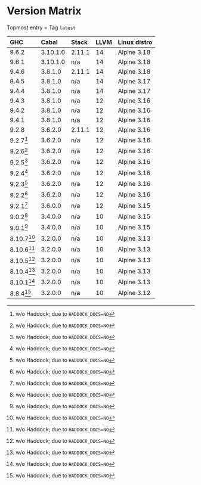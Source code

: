 # Version Matrix

Topmost entry = Tag `latest`

| GHC        | Cabal    | Stack  | LLVM | Linux distro |
|:-----------|:---------|:-------|:---- |:-------------|
| 9.6.2      | 3.10.1.0 | 2.11.1 | 14   | Alpine 3.18  |
| 9.6.1      | 3.10.1.0 | n/a    | 14   | Alpine 3.18  |
| 9.4.6      | 3.8.1.0  | 2.11.1 | 14   | Alpine 3.18  |
| 9.4.5      | 3.8.1.0  | n/a    | 14   | Alpine 3.17  |
| 9.4.4      | 3.8.1.0  | n/a    | 14   | Alpine 3.17  |
| 9.4.3      | 3.8.1.0  | n/a    | 12   | Alpine 3.16  |
| 9.4.2      | 3.8.1.0  | n/a    | 12   | Alpine 3.16  |
| 9.4.1      | 3.8.1.0  | n/a    | 12   | Alpine 3.16  |
| 9.2.8      | 3.6.2.0  | 2.11.1 | 12   | Alpine 3.16  |
| 9.2.7[^1]  | 3.6.2.0  | n/a    | 12   | Alpine 3.16  |
| 9.2.6[^1]  | 3.6.2.0  | n/a    | 12   | Alpine 3.16  |
| 9.2.5[^1]  | 3.6.2.0  | n/a    | 12   | Alpine 3.16  |
| 9.2.4[^1]  | 3.6.2.0  | n/a    | 12   | Alpine 3.16  |
| 9.2.3[^1]  | 3.6.2.0  | n/a    | 12   | Alpine 3.16  |
| 9.2.2[^1]  | 3.6.2.0  | n/a    | 12   | Alpine 3.16  |
| 9.2.1[^1]  | 3.6.0.0  | n/a    | 12   | Alpine 3.15  |
| 9.0.2[^1]  | 3.4.0.0  | n/a    | 10   | Alpine 3.15  |
| 9.0.1[^1]  | 3.4.0.0  | n/a    | 10   | Alpine 3.15  |
| 8.10.7[^1] | 3.2.0.0  | n/a    | 10   | Alpine 3.13  |
| 8.10.6[^1] | 3.2.0.0  | n/a    | 10   | Alpine 3.13  |
| 8.10.5[^1] | 3.2.0.0  | n/a    | 10   | Alpine 3.13  |
| 8.10.4[^1] | 3.2.0.0  | n/a    | 10   | Alpine 3.13  |
| 8.10.1[^1] | 3.2.0.0  | n/a    | 10   | Alpine 3.13  |
| 8.8.4[^1]  | 3.2.0.0  | n/a    | 10   | Alpine 3.12  |

[^1]: w/o Haddock; due to `HADDOCK_DOCS=NO`
